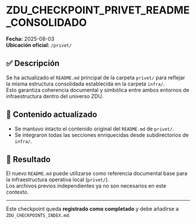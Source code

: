 # ZDU_CHECKPOINT_PRIVET_README_CONSOLIDADO

**Fecha:** 2025-08-03  
**Ubicación oficial:** `/privet/`

## ✅ Descripción

Se ha actualizado el `README.md` principal de la carpeta `privet/` para reflejar la misma estructura consolidada establecida en la carpeta `infra/`.  
Esto garantiza coherencia documental y simbólica entre ambos entornos de infraestructura dentro del universo ZDU.

## 📁 Contenido actualizado

- Se mantuvo intacto el contenido original del `README.md` de `privet/`.
- Se integraron todas las secciones enriquecidas desde subdirectorios de `infra/`.

## 📌 Resultado

El nuevo `README.md` puede utilizarse como referencia documental base para la infraestructura operativa local (`privet/`).  
Los archivos previos independientes ya no son necesarios en este contexto.

---

Este checkpoint queda **registrado como completado** y debe añadirse a `ZDU_CHECKPOINTS_INDEX.md`.
